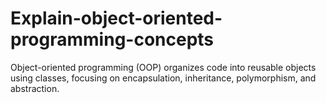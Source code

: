 # Explain-object-oriented-programming-concepts
Object-oriented programming (OOP) organizes code into reusable objects using classes, focusing on encapsulation, inheritance, polymorphism, and abstraction.
